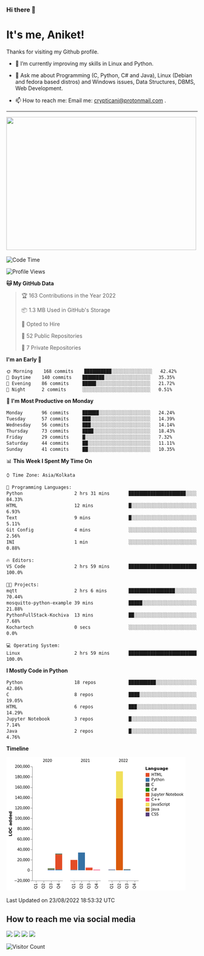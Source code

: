 ### Hi there 👋

   # It's me, Aniket!
   Thanks for visiting my Github profile.

<!--
**crypticani/crypticani** is a ✨ _special_ ✨ repository because its `README.md` (this file) appears on your GitHub profile. -->

- 🌱 I’m currently improving my skills in Linux and Python.

- 💬 Ask me about Programming (C, Python, C# and Java), Linux (Debian and fedora based distros) and Windows issues, Data Structures, DBMS, Web Development.

- 📫 How to reach me: Email me: crypticani@protonmail.com .

---

<a href="#"><img src="https://github-readme-stats.vercel.app/api?username=crypticani&show_icons=true&hide_border=false&layout=default&theme=dracula&count_private=true" width="500" height="350"></a>

<!--START_SECTION:waka-->
![Code Time](http://img.shields.io/badge/Code%20Time-3%20hrs%202%20mins-blue)

![Profile Views](http://img.shields.io/badge/Profile%20Views-0-blue)

**🐱 My GitHub Data** 

> 🏆 163 Contributions in the Year 2022
 > 
> 📦 1.3 MB Used in GitHub's Storage 
 > 
> 💼 Opted to Hire
 > 
> 📜 52 Public Repositories 
 > 
> 🔑 7 Private Repositories  
 > 
**I'm an Early 🐤** 

```text
🌞 Morning    168 commits    ██████████░░░░░░░░░░░░░░░   42.42% 
🌆 Daytime    140 commits    ████████░░░░░░░░░░░░░░░░░   35.35% 
🌃 Evening    86 commits     █████░░░░░░░░░░░░░░░░░░░░   21.72% 
🌙 Night      2 commits      ░░░░░░░░░░░░░░░░░░░░░░░░░   0.51%

```
📅 **I'm Most Productive on Monday** 

```text
Monday       96 commits     ██████░░░░░░░░░░░░░░░░░░░   24.24% 
Tuesday      57 commits     ███░░░░░░░░░░░░░░░░░░░░░░   14.39% 
Wednesday    56 commits     ███░░░░░░░░░░░░░░░░░░░░░░   14.14% 
Thursday     73 commits     ████░░░░░░░░░░░░░░░░░░░░░   18.43% 
Friday       29 commits     █░░░░░░░░░░░░░░░░░░░░░░░░   7.32% 
Saturday     44 commits     ██░░░░░░░░░░░░░░░░░░░░░░░   11.11% 
Sunday       41 commits     ██░░░░░░░░░░░░░░░░░░░░░░░   10.35%

```


📊 **This Week I Spent My Time On** 

```text
⌚︎ Time Zone: Asia/Kolkata

💬 Programming Languages: 
Python                   2 hrs 31 mins       █████████████████████░░░░   84.33% 
HTML                     12 mins             █░░░░░░░░░░░░░░░░░░░░░░░░   6.93% 
Text                     9 mins              █░░░░░░░░░░░░░░░░░░░░░░░░   5.11% 
Git Config               4 mins              ░░░░░░░░░░░░░░░░░░░░░░░░░   2.56% 
INI                      1 min               ░░░░░░░░░░░░░░░░░░░░░░░░░   0.88%

🔥 Editors: 
VS Code                  2 hrs 59 mins       █████████████████████████   100.0%

🐱‍💻 Projects: 
mqtt                     2 hrs 6 mins        █████████████████░░░░░░░░   70.44% 
mosquitto-python-example 39 mins             █████░░░░░░░░░░░░░░░░░░░░   21.88% 
PythonFullStack-Kochiva  13 mins             ██░░░░░░░░░░░░░░░░░░░░░░░   7.68% 
Kochartech               0 secs              ░░░░░░░░░░░░░░░░░░░░░░░░░   0.0%

💻 Operating System: 
Linux                    2 hrs 59 mins       █████████████████████████   100.0%

```

**I Mostly Code in Python** 

```text
Python                   18 repos            ██████████░░░░░░░░░░░░░░░   42.86% 
C                        8 repos             ████░░░░░░░░░░░░░░░░░░░░░   19.05% 
HTML                     6 repos             ███░░░░░░░░░░░░░░░░░░░░░░   14.29% 
Jupyter Notebook         3 repos             █░░░░░░░░░░░░░░░░░░░░░░░░   7.14% 
Java                     2 repos             █░░░░░░░░░░░░░░░░░░░░░░░░   4.76%

```


**Timeline**

![Chart not found](https://raw.githubusercontent.com/crypticani/crypticani/master/charts/bar_graph.png) 


 Last Updated on 23/08/2022 18:53:32 UTC
<!--END_SECTION:waka-->

## How to reach me via social media
<p>
<a href="https://www.linkedin.com/in/crypticani/"><img src="https://img.shields.io/badge/-LinkedIn-blue?&style=for-the-badge&logo=linkedin&logoColor=white" height=30></a> 
<a href="https://twitter.com/crypticani"><img src="https://img.shields.io/badge/twitter-%231DA1F2.svg?&style=for-the-badge&logo=twitter&logoColor=white" height=30></a> 
<a href="https://www.quora.com/profile/Cryptic-Ani"><img src="https://img.shields.io/badge/-Quora-critical?&style=for-the-badge&logo=quora&logoColor=white" height=30></a>   
<a href="https://t.me/crypticani"><img src="https://img.shields.io/badge/-Telegram-informational?&style=for-the-badge&logo=telegram&logoColor=white" height=30></a> 

</p>

![Visitor Count](https://profile-counter.glitch.me/{crypticani}/count.svg)
